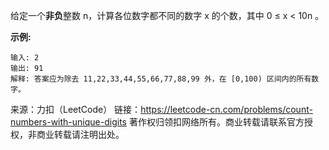 给定一个**非负**整数 n，计算各位数字都不同的数字 x 的个数，其中 0 ≤ x < 10n 。

**示例:**
```
输入: 2
输出: 91 
解释: 答案应为除去 11,22,33,44,55,66,77,88,99 外，在 [0,100) 区间内的所有数字。
```
来源：力扣（LeetCode）
链接：https://leetcode-cn.com/problems/count-numbers-with-unique-digits
著作权归领扣网络所有。商业转载请联系官方授权，非商业转载请注明出处。
